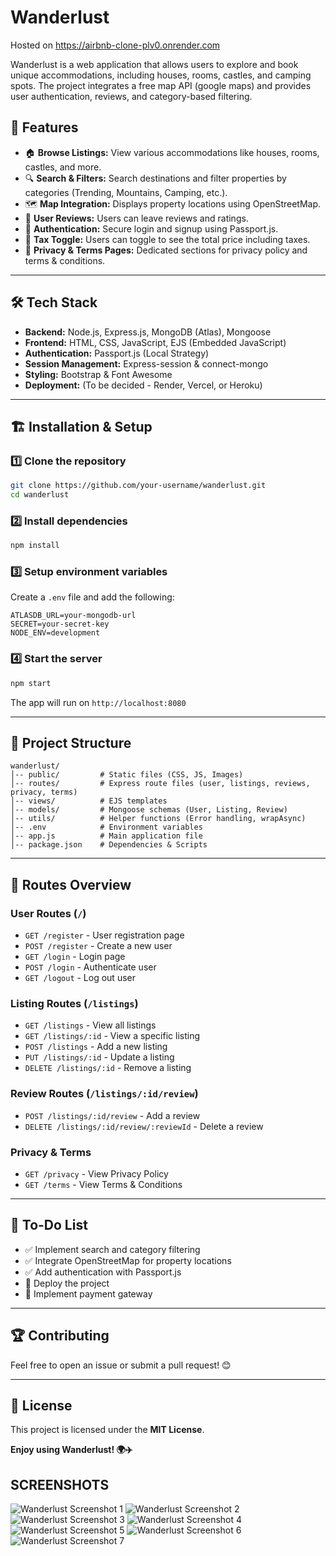 # Wanderlust

Hosted on https://airbnb-clone-plv0.onrender.com

Wanderlust is a web application that allows users to explore and book unique accommodations, including houses, rooms, castles, and camping spots. The project integrates a free map API (google maps) and provides user authentication, reviews, and category-based filtering.

## 🚀 Features
- 🏠 **Browse Listings:** View various accommodations like houses, rooms, castles, and more.
- 🔍 **Search & Filters:** Search destinations and filter properties by categories (Trending, Mountains, Camping, etc.).
- 🗺 **Map Integration:** Displays property locations using OpenStreetMap.
- 📝 **User Reviews:** Users can leave reviews and ratings.
- 🔐 **Authentication:** Secure login and signup using Passport.js.
- 🛒 **Tax Toggle:** Users can toggle to see the total price including taxes.
- 📄 **Privacy & Terms Pages:** Dedicated sections for privacy policy and terms & conditions.

---

## 🛠️ Tech Stack
- **Backend:** Node.js, Express.js, MongoDB (Atlas), Mongoose
- **Frontend:** HTML, CSS, JavaScript, EJS (Embedded JavaScript)
- **Authentication:** Passport.js (Local Strategy)
- **Session Management:** Express-session & connect-mongo
- **Styling:** Bootstrap & Font Awesome
- **Deployment:** (To be decided - Render, Vercel, or Heroku)

---

## 🏗 Installation & Setup

### 1️⃣ Clone the repository
```sh
git clone https://github.com/your-username/wanderlust.git
cd wanderlust
```

### 2️⃣ Install dependencies
```sh
npm install
```

### 3️⃣ Setup environment variables
Create a `.env` file and add the following:
```env
ATLASDB_URL=your-mongodb-url
SECRET=your-secret-key
NODE_ENV=development
```

### 4️⃣ Start the server
```sh
npm start
```
The app will run on `http://localhost:8080`

---

## 📂 Project Structure
```
wanderlust/
│-- public/         # Static files (CSS, JS, Images)
│-- routes/         # Express route files (user, listings, reviews, privacy, terms)
│-- views/          # EJS templates
│-- models/         # Mongoose schemas (User, Listing, Review)
│-- utils/          # Helper functions (Error handling, wrapAsync)
│-- .env            # Environment variables
│-- app.js          # Main application file
│-- package.json    # Dependencies & Scripts
```

---

## 📜 Routes Overview

### **User Routes** (`/`)
- `GET /register` - User registration page
- `POST /register` - Create a new user
- `GET /login` - Login page
- `POST /login` - Authenticate user
- `GET /logout` - Log out user

### **Listing Routes** (`/listings`)
- `GET /listings` - View all listings
- `GET /listings/:id` - View a specific listing
- `POST /listings` - Add a new listing
- `PUT /listings/:id` - Update a listing
- `DELETE /listings/:id` - Remove a listing

### **Review Routes** (`/listings/:id/review`)
- `POST /listings/:id/review` - Add a review
- `DELETE /listings/:id/review/:reviewId` - Delete a review

### **Privacy & Terms**
- `GET /privacy` - View Privacy Policy
- `GET /terms` - View Terms & Conditions

---

## 📌 To-Do List
- ✅ Implement search and category filtering
- ✅ Integrate OpenStreetMap for property locations
- ✅ Add authentication with Passport.js
- 🔲 Deploy the project
- 🔲 Implement payment gateway

---

## 🏆 Contributing
Feel free to open an issue or submit a pull request! 😊

---

## 📄 License
This project is licensed under the **MIT License**.

**Enjoy using Wanderlust! 🌍✈️**

## SCREENSHOTS
![Wanderlust Screenshot 1](screenshots/image_1.png) 
![Wanderlust Screenshot 2](screenshots/image_2.png) 
![Wanderlust Screenshot 3](screenshots/image_3.png) 
![Wanderlust Screenshot 4](screenshots/image_4.png) 
![Wanderlust Screenshot 5](screenshots/image_5.png) 
![Wanderlust Screenshot 6](screenshots/image_6.png) 
![Wanderlust Screenshot 7](screenshots/image_7.png) 
